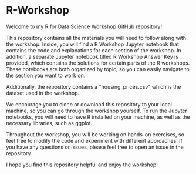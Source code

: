 # R-Workshop

Welcome to my R for Data Science Workshop GitHub repository!

This repository contains all the materials you will need to follow along with the workshop. Inside, you will find a R Workshop Jupyter notebook that contains the code and explanations for each section of the workshop. In addition, a separate Jupyter notebook titled R Workshop Answer Key is provided, which contains the solutions for certain parts of the R workshops. These notebooks are both organized by topic, so you can easily navigate to the section you want to work on.

Additionally, the repository contains a "housing_prices.csv" which is the dataset used in the workshop.

We encourage you to clone or download this repository to your local machine, so you can go through the workshop yourself. To run the Jupyter notebooks, you will need to have R installed on your machine, as well as the necessary libraries, such as ggplot.

Throughout the workshop, you will be working on hands-on exercises, so feel free to modify the code and experiment with different approaches. If you have any questions or issues, please feel free to open an issue in the repository.

I hope you find this repository helpful and enjoy the workshop!
